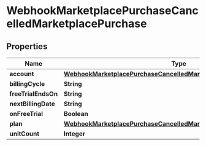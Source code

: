 

# WebhookMarketplacePurchaseCancelledMarketplacePurchase


## Properties

| Name | Type | Description | Notes |
|------------ | ------------- | ------------- | -------------|
|**account** | [**WebhookMarketplacePurchaseCancelledMarketplacePurchaseAllOfAccount**](WebhookMarketplacePurchaseCancelledMarketplacePurchaseAllOfAccount.md) |  |  |
|**billingCycle** | **String** |  |  |
|**freeTrialEndsOn** | **String** |  |  |
|**nextBillingDate** | **String** |  |  |
|**onFreeTrial** | **Boolean** |  |  |
|**plan** | [**WebhookMarketplacePurchaseCancelledMarketplacePurchaseAllOfPlan**](WebhookMarketplacePurchaseCancelledMarketplacePurchaseAllOfPlan.md) |  |  |
|**unitCount** | **Integer** |  |  |



